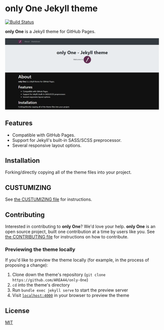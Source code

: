 # **only One** Jekyll theme
[![Build Status](https://travis-ci.com/AREA44/only-One.svg?branch=master)](https://travis-ci.com/AREA44/only-One)

**only One** is a Jekyll theme for GitHub Pages.

![screenshot](docs/screenshot.png)

## Features

* Compatible with GitHub Pages.
* Support for Jekyll's built-in SASS/SCSS preprocessor.
* Several responsive layout options.

## Installation

Forking/directly copying all of the theme files into your project.

## CUSTUMIZING
See [the CUSTUMIZING file](./docs/CUSTUMIZING.md) for instructions.

## Contributing

Interested in contributing to **only One**? We'd love your help. **only One** is an open source project, built one contribution at a time by users like you. See [the CONTRIBUTING file](./docs/CONTRIBUTING.md) for instructions on how to contribute.

### Previewing the theme locally

If you'd like to preview the theme locally (for example, in the process of proposing a change):

1. Clone down the theme's repository (`git clone https://github.com/AREA44/only-One`)
2. `cd` into the theme's directory
3. Run `bundle exec jekyll serve` to start the preview server
4. Visit [`localhost:4000`](http://localhost:4000) in your browser to preview the theme

## License
[MIT](./LICENSE.md)